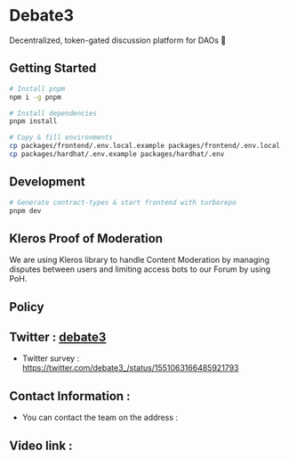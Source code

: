 # Debate3

Decentralized, token-gated discussion platform for DAOs 🌈


## Getting Started

```bash
# Install pnpm
npm i -g pnpm

# Install dependencies
pnpm install

# Copy & fill environments
cp packages/frontend/.env.local.example packages/frontend/.env.local
cp packages/hardhat/.env.example packages/hardhat/.env
```


## Development

```bash
# Generate contract-types & start frontend with turborepo
pnpm dev
```


## Kleros Proof of Moderation 

We are using Kleros library to handle Content Moderation by managing disputes between users and limiting access bots to our Forum by using PoH. 


## Policy 



## Twitter :  [debate3](https://twitter.com/debate3_) 

- Twitter survey : https://twitter.com/debate3_/status/1551063166485921793



## Contact Information :

- You can contact the team on the address : 

## Video link :








